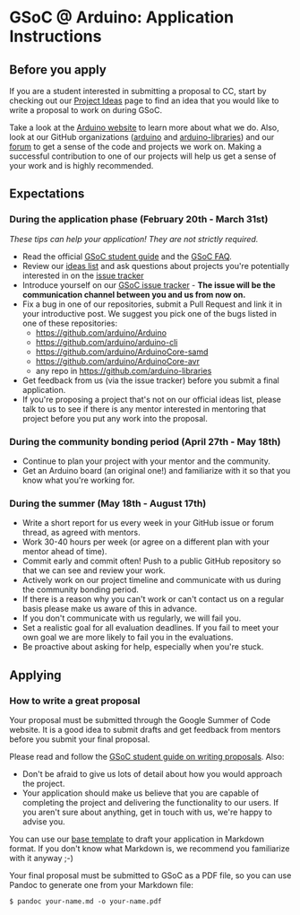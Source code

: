 # GSoC @ Arduino: Application Instructions

## Before you apply

If you are a student interested in submitting a proposal to CC, start by checking out our [Project Ideas](ideas.md) page to find an idea that you would like to write a proposal to work on during GSoC.

Take a look at the [Arduino website](https://arduino.cc) to learn more about what we do. Also, look at our GitHub organizations ([arduino](https://github.com/arduino) and [arduino-libraries](https://github.com/arduino-libraries)) and our [forum](https://forum.arduino.cc) to get a sense of the code and projects we work on. Making a successful contribution to one of our projects will help us get a sense of your work and is highly recommended.

## Expectations

### During the application phase (February 20th - March 31st)

_These tips can help your application! They are not strictly required._

* Read the official [GSoC student guide](https://google.github.io/gsocguides/student/) and the [GSoC FAQ](https://developers.google.com/open-source/gsoc/faq).
* Review our [ideas list](ideas.md) and ask questions about projects you're potentially interested in on the [issue tracker](https://github.com/arduino/summer-of-code/issues)
* Introduce yourself on our [GSoC issue tracker](https://github.com/arduino/summer-of-code/issues) - **The issue will be the communication channel between you and us from now on.**
* Fix a bug in one of our repositories, submit a Pull Request and link it in your introductive post. We suggest you pick one of the bugs listed in one of these repositories:
    * https://github.com/arduino/Arduino
    * https://github.com/arduino/arduino-cli
    * https://github.com/arduino/ArduinoCore-samd
    * https://github.com/arduino/ArduinoCore-avr
    * any repo in https://github.com/arduino-libraries
* Get feedback from us (via the issue tracker) before you submit a final application.
* If you're proposing a project that's not on our official ideas list, please talk to us to see if there is any mentor interested in mentoring that project before you put any work into the proposal.

### During the community bonding period (April 27th - May 18th)

* Continue to plan your project with your mentor and the community.
* Get an Arduino board (an original one!) and familiarize with it so that you know what you're working for.

### During the summer (May 18th - August 17th)

* Write a short report for us every week in your GitHub issue or forum thread, as agreed with mentors.
* Work 30-40 hours per week (or agree on a different plan with your mentor ahead of time).
* Commit early and commit often! Push to a public GitHub repository so that we can see and review your work.
* Actively work on our project timeline and communicate with us during the community bonding period.
* If there is a reason why you can't work or can't contact us on a regular basis please make us aware of this in advance.
* If you don't communicate with us regularly, we will fail you.
* Set a realistic goal for all evaluation deadlines. If you fail to meet your own goal we are more likely to fail you in the evaluations.
* Be proactive about asking for help, especially when you're stuck.

## Applying

### How to write a great proposal

Your proposal must be submitted through the Google Summer of Code website. It is a good idea to submit drafts and get feedback from mentors before you submit your final proposal.

Please read and follow the [GSoC student guide on writing proposals](https://google.github.io/gsocguides/student/writing-a-proposal). Also:

* Don't be afraid to give us lots of detail about how you would approach the project.
* Your application should make us believe that you are capable of completing the project and delivering the functionality to our users. If you aren't sure about anything, get in touch with us, we're happy to advise you.

You can use our [base template](proposal-template.md) to draft your application in Markdown format. If you don't know what Markdown is, we recommend you familiarize with it anyway ;-)

Your final proposal must be submitted to GSoC as a PDF file, so you can use Pandoc to generate one from your Markdown file:

```
$ pandoc your-name.md -o your-name.pdf
```
